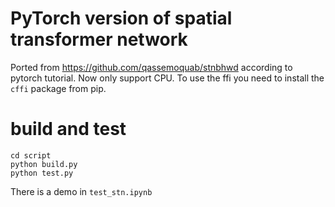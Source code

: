 # PyTorch version of spatial transformer network

Ported from https://github.com/qassemoquab/stnbhwd according to pytorch tutorial. Now only support CPU. To use the ffi you need to install the `cffi` package from pip.

# build and test

```
cd script
python build.py
python test.py
```

There is a demo in `test_stn.ipynb`
